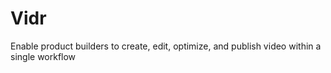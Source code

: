 # Vidr
Enable product builders to create, edit, optimize, and publish video within a single workflow
